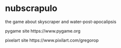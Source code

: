# nubscrapulo
the game about skyscraper and water-post-apocalipsis 

<p>pygame site https://www.pygame.org <p>
<p>pixelart site https://www.pixilart.com/gregorop <p>
